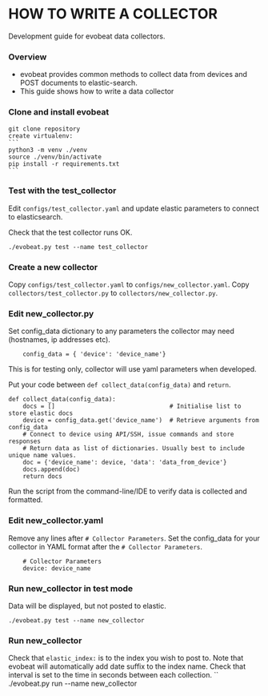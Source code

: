 # HOW TO WRITE A COLLECTOR #

Development guide for evobeat data collectors.

### Overview ###
* evobeat provides common methods to collect data from devices and POST documents to elastic-search.
* This guide shows how to write a data collector

### Clone and install evobeat
    git clone repository
    create virtualenv:
    ```
    python3 -m venv ./venv
    source ./venv/bin/activate
    pip install -r requirements.txt
    ```
### Test with the test_collector
Edit ```configs/test_collector.yaml``` and update elastic parameters to connect to elasticsearch.

Check that the test collector runs OK.
```
./evobeat.py test --name test_collector
```
### Create a new collector
Copy ```configs/test_collector.yaml``` to ```configs/new_collector.yaml```.
Copy ```collectors/test_collector.py``` to ```collectors/new_collector.py```.

### Edit new_collector.py
Set config_data dictionary to any parameters the collector may need (hostnames, ip addresses etc).
```
    config_data = { 'device': 'device_name'}
```
This is for testing only, collector will use yaml parameters when developed.

Put your code between ```def collect_data(config_data)``` and ```return```. 

```
def collect_data(config_data):
    docs = []                                # Initialise list to store elastic docs
    device = config_data.get('device_name')  # Retrieve arguments from config_data
    # Connect to device using API/SSH, issue commands and store responses
    # Return data as list of dictionaries. Usually best to include unique name values.
    doc = {'device_name': device, 'data': 'data_from_device'}
    docs.append(doc)
    return docs
```
Run the script from the command-line/IDE to verify data is collected and formatted.

### Edit new_collector.yaml
Remove any lines after ```# Collector Parameters```.
Set the config_data for your collector in YAML format after the ```# Collector Parameters```.
```
    # Collector Parameters
    device: device_name
```

### Run new_collector in test mode
Data will be displayed, but not posted to elastic.
```
./evobeat.py test --name new_collector
```

### Run new_collector
Check that ```elastic_index:``` is to the index you wish to post to. Note that evobeat will automatically add date suffix to the index name.
Check that interval is set to the time in seconds between each collection.
``
./evobeat.py run --name new_collector
```
